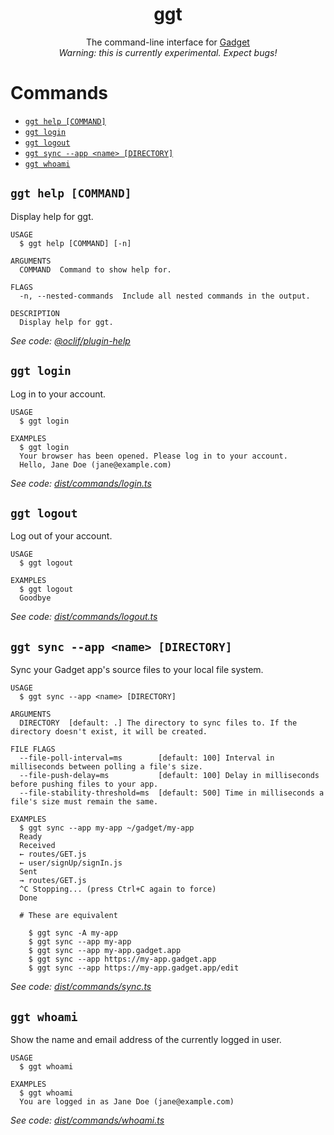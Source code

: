 <div align="center">
  <h1>ggt</h1>
  The command-line interface for <a href="https://gadget.dev">Gadget</a>

  <br>
  <i>Warning: this is currently experimental. Expect bugs!</i>
</div>

# Commands

  <!-- commands -->

- [`ggt help [COMMAND]`](#ggt-help-command)
- [`ggt login`](#ggt-login)
- [`ggt logout`](#ggt-logout)
- [`ggt sync --app <name> [DIRECTORY]`](#ggt-sync---app-name-directory)
- [`ggt whoami`](#ggt-whoami)

## `ggt help [COMMAND]`

Display help for ggt.

```
USAGE
  $ ggt help [COMMAND] [-n]

ARGUMENTS
  COMMAND  Command to show help for.

FLAGS
  -n, --nested-commands  Include all nested commands in the output.

DESCRIPTION
  Display help for ggt.
```

_See code: [@oclif/plugin-help](https://github.com/oclif/plugin-help/blob/v5.1.12/src/commands/help.ts)_

## `ggt login`

Log in to your account.

```
USAGE
  $ ggt login

EXAMPLES
  $ ggt login
  Your browser has been opened. Please log in to your account.
  Hello, Jane Doe (jane@example.com)
```

_See code: [dist/commands/login.ts](gadget-inc/ggt)_

## `ggt logout`

Log out of your account.

```
USAGE
  $ ggt logout

EXAMPLES
  $ ggt logout
  Goodbye
```

_See code: [dist/commands/logout.ts](gadget-inc/ggt)_

## `ggt sync --app <name> [DIRECTORY]`

Sync your Gadget app's source files to your local file system.

```
USAGE
  $ ggt sync --app <name> [DIRECTORY]

ARGUMENTS
  DIRECTORY  [default: .] The directory to sync files to. If the directory doesn't exist, it will be created.

FILE FLAGS
  --file-poll-interval=ms        [default: 100] Interval in milliseconds between polling a file's size.
  --file-push-delay=ms           [default: 100] Delay in milliseconds before pushing files to your app.
  --file-stability-threshold=ms  [default: 500] Time in milliseconds a file's size must remain the same.

EXAMPLES
  $ ggt sync --app my-app ~/gadget/my-app
  Ready
  Received
  ← routes/GET.js
  ← user/signUp/signIn.js
  Sent
  → routes/GET.js
  ^C Stopping... (press Ctrl+C again to force)
  Done

  # These are equivalent

    $ ggt sync -A my-app
    $ ggt sync --app my-app
    $ ggt sync --app my-app.gadget.app
    $ ggt sync --app https://my-app.gadget.app
    $ ggt sync --app https://my-app.gadget.app/edit
```

_See code: [dist/commands/sync.ts](gadget-inc/ggt)_

## `ggt whoami`

Show the name and email address of the currently logged in user.

```
USAGE
  $ ggt whoami

EXAMPLES
  $ ggt whoami
  You are logged in as Jane Doe (jane@example.com)
```

_See code: [dist/commands/whoami.ts](gadget-inc/ggt)_

<!-- commandsstop -->
